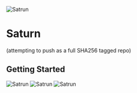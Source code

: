 
![Satrun](http://i64.tinypic.com/16i8hts.png)
# Saturn

(attempting to push as a full SHA256 tagged repo) 

## Getting Started

![Satrun](http://i66.tinypic.com/qy70bc.png)
![Satrun](http://i63.tinypic.com/m81ms8.png)
![Satrun](http://i67.tinypic.com/10xsgpe.png)

